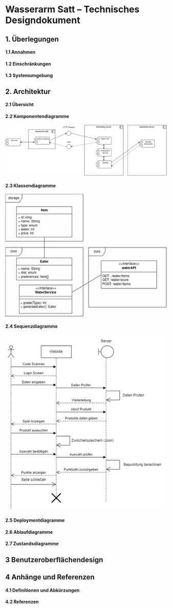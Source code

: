 # Wasserarm Satt – Technisches Designdokument

## 1. Überlegungen

#### 1.1 Annahmen

#### 1.2 Einschränkungen

#### 1.3 Systemumgebung

## 2. Architektur

#### 2.1 Übersicht

#### 2.2 Komponentendiagramme
![Komponentendiagramm](./uml/components.drawio.png)


#### 2.3 Klassendiagramme
![Klassendiagramm](./uml/classes.drawio.png)

#### 2.4 Sequenzdiagramme
![Sequenzdiagramm](./uml/sequenz_wasserarm_satt.png)

#### 2.5 Deploymentdiagramme

#### 2.6 Ablaufdiagramme

#### 2.7 Zustandsdiagramme

## 3 Benutzeroberflächendesign

## 4 Anhänge und Referenzen

#### 4.1 Definitionen und Abkürzungen

#### 4.2 Referenzen
